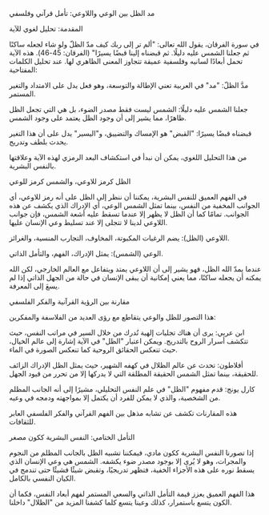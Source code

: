 مد الظل بين الوعي واللاوعي: تأمل قرآني وفلسفي

المقدمة: تحليل لغوي للآية

في سورة الفرقان، يقول الله تعالى: "ألم تر إلى ربك كيف مدّ الظلّ ولو شاء لجعله ساكنًا ثم جعلنا الشمس عليه دليلًا. ثم قبضناه إلينا قبضًا يسيرًا" (الفرقان: 45-46). هذه الآية تحمل أبعادًا لسانيه وفلسفية عميقة تتجاوز المعنى الظاهري لها. عند تحليل الكلمات المفتاحية:

مدَّ الظلّ: "مد" في العربية تعني الإطالة والتوسعة، وهو فعل يدل على الامتداد والتغير المستمر.

جعلنا الشمس عليه دليلًا: الشمس ليست فقط مصدر الضوء، بل هي التي تجعل الظل ظاهرًا، مما يشير إلى أن وجود الظل يعتمد على وجود الشمس.

قبضناه قبضًا يسيرًا: "القبض" هو الإمساك والتضييق، و"اليسير" يدل على أن هذا التغير يحدث بلطف وتدريج.

من هذا التحليل اللغوي، يمكن أن نبدأ في استكشاف البعد الرمزي لهذه الآية وعلاقتها بالنفس البشرية.

الظل كرمز للاوعي، والشمس كرمز للوعي

في الفهم العميق للنفس البشرية، يمكننا أن ننظر إلى الظل على أنه رمز للاوعي، أي الجوانب المخفية من النفس، بينما تمثل الشمس الوعي، أي الإدراك الذي يكشف عن هذه الجوانب. تمامًا كما أن الظل لا يظهر إلا عندما تسقط عليه أشعة الشمس، فإن جوانب اللاوعي لدينا لا تتجلى إلا عند تسليط وعي الإنسان عليها.

اللاوعي (الظل): يضم الرغبات المكبوتة، المخاوف، التجارب المنسية، والغرائز.

الوعي (الشمس): يمثل الإدراك، الفهم، والتأمل الذاتي.

عندما يمدّ الله الظل، فهو يشير إلى أن اللاوعي يمتد ويتفاعل مع العالم الخارجي، لكن الله يمكنه أن يجعله ساكنًا، مما يعني إمكانية أن يبقى الإنسان في حالة من الجهل الذاتي إذا لم يسعَ إلى المعرفة.

مقارنة بين الرؤية القرآنية والفكر الفلسفي

هذا التصور للظل والوعي يتقاطع مع رؤى العديد من الفلاسفة والمفكرين:

ابن عربي: يرى أن هناك تجليات إلهية تُدرك من خلال السير في مراتب النفس، حيث تتكشف أسرار الروح بالتدريج. ويمكن اعتبار "الظل" في الآية إشارة إلى عالم الخيال، حيث تنعكس الحقائق الروحية كما تنعكس الصورة في الماء.

أفلاطون: تحدث عن عالم الظلال في كهفه الشهير، حيث يمثل الظل الإدراك الزائف للحقيقة، بينما تمثل الشمس الحقيقة المطلقة التي لا يدركها إلا من تحرر من قيود الجهل.

كارل يونج: قدم مفهوم "الظل" في علم النفس التحليلي، مشيرًا إلى أنه الجانب المظلم من الشخصية، والذي لا يمكن للفرد أن يكتمل إلا بمواجهته ودمجه في وعيه.

هذه المقارنات تكشف عن تشابه مذهل بين الفهم القرآني والفكر الفلسفي العابر للثقافات.

التأمل الختامي: النفس البشرية ككون مصغر

إذا تصورنا النفس البشرية ككون مادي، فيمكننا تشبيه الظل بالجانب المظلم من النجوم والمجرات، وهو لا يُرى إلا بوجود مصدر ضوء يكشفه. الشمس هي وعي الإنسان الذي يسقط نوره على هذه الأجزاء الخفية، فتظهر تدريجيًا، وتقبض شيئًا فشيئًا حتى تندمج في الكيان النفسي بالكامل.

هذا الفهم العميق يعزز قيمة التأمل الذاتي والسعي المستمر لفهم أبعاد النفس، فكما أن الكون يتسع باستمرار، كذلك وعينا يتسع كلما كشفنا المزيد من "الظلال" داخلنا.